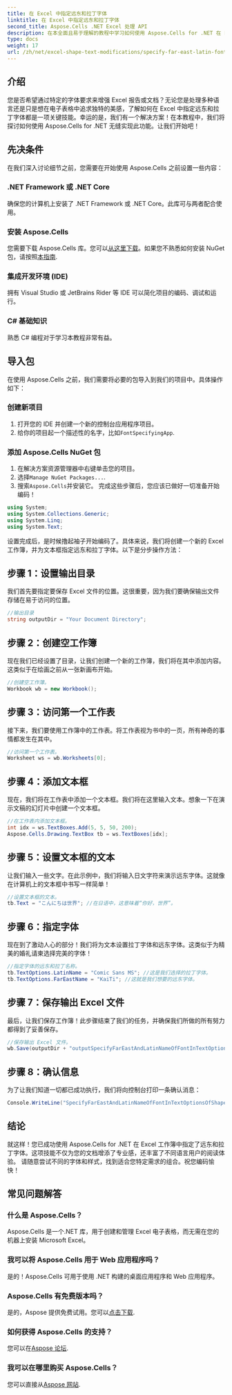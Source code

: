 ```yaml
---
title: 在 Excel 中指定远东和拉丁字体
linktitle: 在 Excel 中指定远东和拉丁字体
second_title: Aspose.Cells .NET Excel 处理 API
description: 在本全面且易于理解的教程中学习如何使用 Aspose.Cells for .NET 在 Excel 中指定远东和拉丁字体。
type: docs
weight: 17
url: /zh/net/excel-shape-text-modifications/specify-far-east-latin-font-excel/
---
```

## 介绍
您是否希望通过特定的字体要求来增强 Excel 报告或文档？无论您是处理多种语言还是只是想在电子表格中追求独特的美感，了解如何在 Excel 中指定远东和拉丁字体都是一项关键技能。幸运的是，我们有一个解决方案！在本教程中，我们将探讨如何使用 Aspose.Cells for .NET 无缝实现此功能。让我们开始吧！
## 先决条件
在我们深入讨论细节之前，您需要在开始使用 Aspose.Cells 之前设置一些内容：
### .NET Framework 或 .NET Core
确保您的计算机上安装了 .NET Framework 或 .NET Core。此库可与两者配合使用。
### 安装 Aspose.Cells
您需要下载 Aspose.Cells 库。您可以[从这里下载](https://releases.aspose.com/cells/net/)。如果您不熟悉如何安装 NuGet 包，请按照[本指南](https://www.nuget.org/).
### 集成开发环境 (IDE)
拥有 Visual Studio 或 JetBrains Rider 等 IDE 可以简化项目的编码、调试和运行。
### C# 基础知识
熟悉 C# 编程对于学习本教程非常有益。
## 导入包
在使用 Aspose.Cells 之前，我们需要将必要的包导入到我们的项目中。具体操作如下：
### 创建新项目
1. 打开您的 IDE 并创建一个新的控制台应用程序项目。
2. 给你的项目起一个描述性的名字，比如`FontSpecifyingApp`.
### 添加 Aspose.Cells NuGet 包
1. 在解决方案资源管理器中右键单击您的项目。
2. 选择`Manage NuGet Packages...`.
3. 搜索`Aspose.Cells`并安装它。
完成这些步骤后，您应该已做好一切准备开始编码！
```csharp
using System;
using System.Collections.Generic;
using System.Linq;
using System.Text;
```
设置完成后，是时候撸起袖子开始编码了。具体来说，我们将创建一个新的 Excel 工作簿，并为文本框指定远东和拉丁字体。以下是分步操作方法：
## 步骤 1：设置输出目录
我们首先要指定要保存 Excel 文件的位置。这很重要，因为我们要确保输出文件存储在易于访问的位置。
```csharp
//输出目录
string outputDir = "Your Document Directory";
```
## 步骤 2：创建空工作簿
现在我们已经设置了目录，让我们创建一个新的工作簿，我们将在其中添加内容。这类似于在绘画之前从一张新画布开始。
```csharp
//创建空工作簿。
Workbook wb = new Workbook();
```
## 步骤 3：访问第一个工作表
接下来，我们要使用工作簿中的工作表。将工作表视为书中的一页，所有神奇的事情都发生在其中。
```csharp
//访问第一个工作表。
Worksheet ws = wb.Worksheets[0];
```
## 步骤 4：添加文本框
现在，我们将在工作表中添加一个文本框。我们将在这里输入文本。想象一下在演示文稿的幻灯片中创建一个文本框。
```csharp
//在工作表内添加文本框。
int idx = ws.TextBoxes.Add(5, 5, 50, 200);
Aspose.Cells.Drawing.TextBox tb = ws.TextBoxes[idx];
```
## 步骤 5：设置文本框的文本
让我们输入一些文字。在此示例中，我们将输入日文字符来演示远东字体。这就像在计算机上的文本框中书写一样简单！
```csharp
//设置文本框的文本。
tb.Text = "こんにちは世界"; //在日语中，这意味着“你好，世界”。
```
## 步骤 6：指定字体
现在到了激动人心的部分！我们将为文本设置拉丁字体和远东字体。这类似于为精美的婚礼请柬选择完美的字体！
```csharp
//指定字体的远东和拉丁名称。
tb.TextOptions.LatinName = "Comic Sans MS"; //这是我们选择的拉丁字体。
tb.TextOptions.FarEastName = "KaiTi"; //这就是我们想要的远东字体。
```
## 步骤 7：保存输出 Excel 文件
最后，让我们保存工作簿！此步骤结束了我们的任务，并确保我们所做的所有努力都得到了妥善保存。 
```csharp
//保存输出 Excel 文件。
wb.Save(outputDir + "outputSpecifyFarEastAndLatinNameOfFontInTextOptionsOfShape.xlsx", SaveFormat.Xlsx);
```
## 步骤 8：确认信息
为了让我们知道一切都已成功执行，我们将向控制台打印一条确认消息：
```csharp
Console.WriteLine("SpecifyFarEastAndLatinNameOfFontInTextOptionsOfShape executed successfully.");
```
## 结论
就这样！您已成功使用 Aspose.Cells for .NET 在 Excel 工作簿中指定了远东和拉丁字体。这项技能不仅为您的文档增添了专业感，还丰富了不同语言用户的阅读体验。
请随意尝试不同的字体和样式，找到适合您特定需求的组合。祝您编码愉快！
## 常见问题解答
### 什么是 Aspose.Cells？
Aspose.Cells 是一个.NET 库，用于创建和管理 Excel 电子表格，而无需在您的机器上安装 Microsoft Excel。 
### 我可以将 Aspose.Cells 用于 Web 应用程序吗？
是的！Aspose.Cells 可用于使用 .NET 构建的桌面应用程序和 Web 应用程序。
### Aspose.Cells 有免费版本吗？
是的，Aspose 提供免费试用。您可以[点击下载](https://releases.aspose.com/).
### 如何获得 Aspose.Cells 的支持？
您可以在[Aspose 论坛](https://forum.aspose.com/c/cells/9).
### 我可以在哪里购买 Aspose.Cells？
您可以直接从[Aspose 网站](https://purchase.aspose.com/buy).